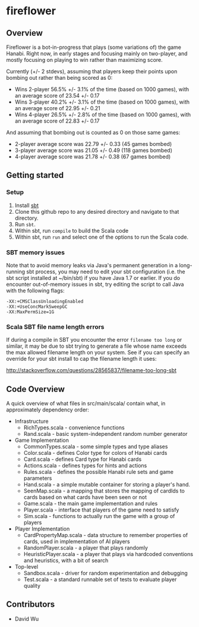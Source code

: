# fireflower

## Overview
Fireflower is a bot-in-progress that plays (some variations of) the game Hanabi. Right now, in early stages and focusing mainly on two-player, and mostly focusing on playing to win rather than maximizing score.

Currently (+/- 2 stdevs), assuming that players keep their points upon bombing out rather than being scored as 0:
* Wins 2-player 56.5% +/- 3.1% of the time (based on 1000 games), with an average score of 23.54 +/- 0.17
* Wins 3-player 40.2% +/- 3.1% of the time (based on 1000 games), with an average score of 22.95 +/- 0.21
* Wins 4-player 26.5% +/- 2.8% of the time (based on 1000 games), with an average score of 22.83 +/- 0.17

And assuming that bombing out is counted as 0 on those same games:
* 2-player average score was 22.79 +/- 0.33 (45 games bombed)
* 3-player average score was 21.05 +/- 0.49 (118 games bombed)
* 4-player average score was 21.78 +/- 0.38 (67 games bombed)

## Getting started

### Setup
1. Install [sbt](http://www.scala-sbt.org/download.html)
2. Clone this github repo to any desired directory and navigate to that directory.
3. Run `sbt`.
4. Within sbt, run `compile` to build the Scala code
5. Within sbt, run `run` and select one of the options to run the Scala code.

### SBT memory issues

Note that to avoid memory leaks via Java's permanent generation in a long-running sbt process,
you may need to edit your sbt configuration (i.e. the sbt script installed at ~/bin/sbt) if
you have Java 1.7 or earlier. If you do encounter out-of-memory issues in sbt, try editing the script
to call Java with the following flags:

    -XX:+CMSClassUnloadingEnabled
    -XX:+UseConcMarkSweepGC
    -XX:MaxPermSize=1G

### Scala SBT file name length errors

If during a compile in SBT you encounter the error `filename too long` or similar, it may be due to sbt trying to generate a file whose name exceeds the max allowed filename length on your system. See if you can specify an override for your sbt install to cap the filename length it uses:

http://stackoverflow.com/questions/28565837/filename-too-long-sbt

## Code Overview

A quick overview of what files in src/main/scala/ contain what, in approximately dependency order:
* Infrastructure
  * RichTypes.scala - convenience functions
  * Rand.scala - basic system-independent random number generator
* Game Implementation
  * CommonTypes.scala - some simple types and type aliases
  * Color.scala - defines Color type for colors of Hanabi cards
  * Card.scala - defines Card type for Hanabi cards
  * Actions.scala - defines types for hints and actions
  * Rules.scala - defines the possible Hanabi rule sets and game parameters
  * Hand.scala - a simple mutable container for storing a player's hand.
  * SeenMap.scala - a mapping that stores the mapping of cardIds to cards based on what cards have been seen or not
  * Game.scala - the main game implementation and rules
  * Player.scala - interface that players of the game need to satisfy
  * Sim.scala - functions to actually run the game with a group of players
* Player Implementation
  * CardPropertyMap.scala - data structure to remember properties of cards, used in implementation of AI players
  * RandomPlayer.scala - a player that plays randomly
  * HeuristicPlayer.scala - a player that plays via hardcoded conventions and heuristics, with a bit of search
* Top-level
  * Sandbox.scala - driver for random experimentation and debugging
  * Test.scala - a standard runnable set of tests to evaluate player quality

## Contributors

* David Wu
